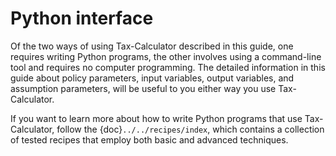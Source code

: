 Python interface
================

Of the two ways of using Tax-Calculator described in this guide, one
requires writing Python programs, the other involves using a
command-line tool and requires no computer programming. The detailed
information in this guide about policy parameters, input variables,
output variables, and assumption parameters, will be useful to you
either way you use Tax-Calculator.

If you want to learn more about how to write Python programs that use
Tax-Calculator, follow the {doc}`../../recipes/index`, which contains
a collection of tested recipes that employ both basic and advanced
techniques.
